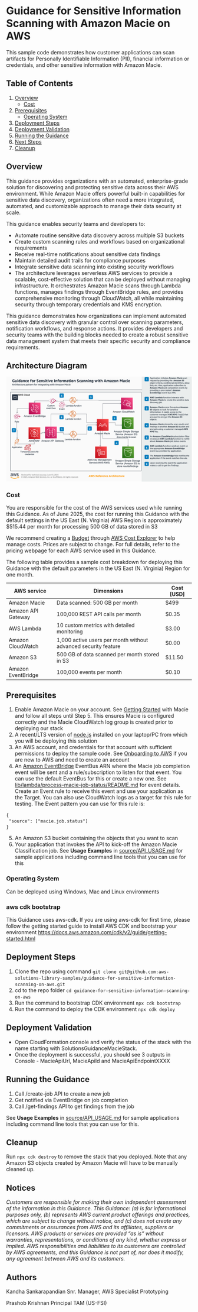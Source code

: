 # Guidance for Sensitive Information Scanning with Amazon Macie on AWS

This sample code demonstrates how customer applications can scan artifacts for Personally Identifiable Information (PII), financial information or credentials, and other sensitive information with Amazon Macie.


## Table of Contents

1. [Overview](#overview-required)
    - [Cost](#cost)
2. [Prerequisites](#prerequisites-required)
    - [Operating System](#operating-system-required)
3. [Deployment Steps](#deployment-steps-required)
4. [Deployment Validation](#deployment-validation-required)
5. [Running the Guidance](#running-the-guidance-required)
6. [Next Steps](#next-steps-required)
7. [Cleanup](#cleanup-required)


## Overview 

This guidance  provides organizations with an automated, enterprise-grade solution for discovering and protecting sensitive data across their AWS environment. While Amazon Macie offers powerful built-in capabilities for sensitive data discovery, organizations often need a more integrated, automated, and customizable approach to manage their data security at scale.

This guidance enables security teams and developers to:

* Automate routine sensitive data discovery across multiple S3 buckets
* Create custom scanning rules and workflows based on organizational requirements
* Receive real-time notifications about sensitive data findings
* Maintain detailed audit trails for compliance purposes
* Integrate sensitive data scanning into existing security workflows
* The architecture leverages serverless AWS services to provide a scalable, cost-effective solution that can be deployed without managing infrastructure. It orchestrates Amazon Macie scans through Lambda functions, manages findings through EventBridge rules, and provides comprehensive monitoring through CloudWatch, all while maintaining security through temporary credentials and KMS encryption.

This guidance demonstrates how organizations can implement automated sensitive data discovery with granular control over scanning parameters, notification workflows, and response actions. It provides developers and security teams with the building blocks needed to create a robust sensitive data management system that meets their specific security and compliance requirements.

## Architecture Diagram

![Architecture Diagram](assets/images/sensitive-information-scanning-architecture.png)

### Cost

You are responsible for the cost of the AWS services used while running this Guidance. As of June 2025, the cost for running this Guidance with the default settings in the US East (N. Virginia) AWS Region is approximately $515.44 per month for processing 500 GB of data stored in S3

We recommend creating a [Budget](https://docs.aws.amazon.com/cost-management/latest/userguide/budgets-managing-costs.html) through [AWS Cost Explorer](https://aws.amazon.com/aws-cost-management/aws-cost-explorer/) to help manage costs. Prices are subject to change. For full details, refer to the pricing webpage for each AWS service used in this Guidance.

The following table provides a sample cost breakdown for deploying this Guidance with the default parameters in the US East (N. Virginia) Region for one month.

| AWS service  | Dimensions | Cost [USD] |
| ----------- | ------------ | ------------ |
|Amazon Macie| Data scanned: 500 GB per month | $499 |
|Amazon API Gateway | 100,000 REST API calls per month  | $0.35  |
|AWS Lambda| 10 custom metrics with detailed monitoring| $3.00 |
| Amazon CloudWatch | 1,000 active users per month without advanced security feature | $0.00 |
| Amazon S3 | 500 GB of data scanned per month stored in S3  | $11.50 |
| Amazon EventBridge | 100,000 events per month | $0.10 |


## Prerequisites

1. Enable Amazon Macie on your account. See [Getting Started](https://docs.aws.amazon.com/macie/latest/user/getting-started.html) with Macie and follow all steps until Step 5. This ensures Macie is configured correctly and the Macie CloudWatch log group is created prior to deploying our stack
2. A recent/LTS version of [node.js](https://nodejs.org/en) installed on your laptop/PC from which you will be deploying this solution
3. An AWS account, and credentials for that account with sufficient permissions to deploy the sample code. See [Onboarding to AWS](https://aws.amazon.com/getting-started/onboarding-to-aws) if you are new to AWS and need to create an account
4. An [Amazon EventBridge](https://aws.amazon.com/eventbridge/) EventBus ARN where the Macie job completion event will be sent and a rule/subscription to listen for that event. You can use the default EventBus for this or create a new one. See [lib/lambda/process-macie-job-status/README.md](source/lib/lambda/process-macie-job-status/README.md#eventbridge-event-structure) for event details. Create an Event rule to receive this event and use your application as the Target. You can also use CloudWatch logs as a target for this rule for testing. The Event pattern you can use for this rule is:

 ```
 {
  "source": ["macie.job.status"]
}
 ```

5. An Amazon S3 bucket containing the objects that you want to scan
6. Your application that invokes the API to kick-off the Amazon Macie Classification job. See **Usage Examples** in [source/API_USAGE.md](source/API_USAGE.md#usage-examples) for sample applications including command line tools that you can use for this

### Operating System 

Can be deployed using Windows, Mac and Linux environments


### aws cdk bootstrap

This Guidance uses aws-cdk. If you are using aws-cdk for first time, please follow the getting started guide to install AWS CDK and bootstrap your environment https://docs.aws.amazon.com/cdk/v2/guide/getting-started.html


## Deployment Steps

1. Clone the repo using command ```git clone git@github.com:aws-solutions-library-samples/guidance-for-sensitive-information-scanning-on-aws.git```
2. cd to the repo folder ```cd guidance-for-sensitive-information-scanning-on-aws```
3. Run the command to bootstrap CDK environment ```npx cdk bootstrap```
4. Run the command to deploy the CDK environment ```npx cdk deploy```


## Deployment Validation

* Open CloudFormation console and verify the status of the stack with the name starting with SolutionsGuidanceMacieStack.
* Once the deployment is successful, you should see 3 outputs in Console - MacieApiUrl, MacieApiId and MacieApiEndpointXXXX


## Running the Guidance

1. Call /create-job API to create a new job
2. Get notified via EventBridge on job completion
3. Call /get-findings API to get findings from the job

See **Usage Examples** in [source/API_USAGE.md](source/API_USAGE.md#usage-examples) for sample applications including command line tools that you can use for this. 

## Cleanup 

Run ```npx cdk destroy``` to remove the stack that you deployed. Note that any Amazon S3 objects created by Amazon Macie will have to be manually cleaned up.


## Notices 

*Customers are responsible for making their own independent assessment of the information in this Guidance. This Guidance: (a) is for informational purposes only, (b) represents AWS current product offerings and practices, which are subject to change without notice, and (c) does not create any commitments or assurances from AWS and its affiliates, suppliers or licensors. AWS products or services are provided “as is” without warranties, representations, or conditions of any kind, whether express or implied. AWS responsibilities and liabilities to its customers are controlled by AWS agreements, and this Guidance is not part of, nor does it modify, any agreement between AWS and its customers.*


## Authors 

Kandha Sankarapandian Snr. Manager, AWS Specialist Prototyping

Prashob Krishnan Principal TAM (US-FSI)
